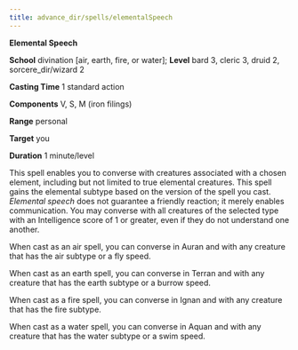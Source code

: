 ```yaml
---
title: advance_dir/spells/elementalSpeech
---
```

 **Elemental Speech**

**School** divination [air, earth, fire, or water]; **Level** bard 3, cleric 3, druid 2, sorcere_dir/wizard 2

**Casting Time** 1 standard action

**Components** V, S, M (iron filings)

**Range** personal

**Target** you

**Duration** 1 minute/level

This spell enables you to converse with creatures associated with a chosen element, including but not limited to true elemental creatures. This spell gains the elemental subtype based on the version of the spell you cast. _Elemental speech_ does not guarantee a friendly reaction; it merely enables communication. You may converse with all creatures of the selected type with an Intelligence score of 1 or greater, even if they do not understand one another.

When cast as an air spell, you can converse in Auran and with any creature that has the air subtype or a fly speed.

When cast as an earth spell, you can converse in Terran and with any creature that has the earth subtype or a burrow speed.

When cast as a fire spell, you can converse in Ignan and with any creature that has the fire subtype.

When cast as a water spell, you can converse in Aquan and with any creature that has the water subtype or a swim speed.

